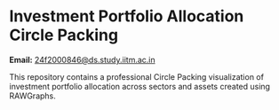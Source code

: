 # Investment Portfolio Allocation Circle Packing

**Email:** 24f2000846@ds.study.iitm.ac.in

This repository contains a professional Circle Packing visualization of investment portfolio allocation across sectors and assets created using RAWGraphs.
